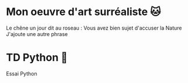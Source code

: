 # Mon oeuvre d'art surréaliste 🐱
Le chêne un jour dit au roseau :
Vous avez bien sujet d'accuser la Nature
J'ajoute une autre phrase

# TD Python 🐨
Essai Python
